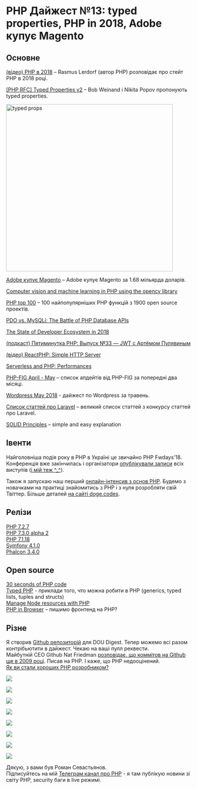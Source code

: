 # PHP Дайжест №13: typed properties, PHP in 2018, Adobe купує Magento

## Основне
[(відео) PHP в 2018](https://www.youtube.com/watch?v=umxGUWYmiSw) – Rasmus Lerdorf (автор PHP) розповідає про стейт PHP в 2018 році.

[[PHP RFC] Typed Properties v2](https://wiki.php.net/rfc/typed_properties_v2) – Bob Weinand і Nikita Popov пропонують typed properties.

<img src="https://dzwonsemrish7.cloudfront.net/items/1D2o0W392v1507260k08/Image%202018-06-22%20at%203.42.22%20PM.png?v=0d242bda" alt="typed props" width="453px" heigth="176px"/>

[Adobe купує Magento](http://news.adobe.com/press-release/corporate/adobe-acquire-magento-commerce) – Adobe купує Magento за 1.68 мільярда доларів.

[Computer vision and machine learning in PHP using the opencv library](https://medium.com/@morozovsk/computer-vision-and-machine-learning-in-php-using-the-opencv-library-3131fe9df94b)

[PHP top 100](https://www.exakat.io/top-100-php-functions/) – 100 найпопулярніших PHP функцій з 1900 open source проектів.

[PDO vs. MySQLi: The Battle of PHP Database APIs](https://websitebeaver.com/php-pdo-vs-mysqli)

[The State of Developer Ecosystem in 2018](https://www.jetbrains.com/research/devecosystem-2018/)

[(подкаст) Пятиминутка PHP: Выпуск №33 — JWT c Артёмом Пулявиным](http://5minphp.ru/episode33/)

[(відео) ReactPHP: Simple HTTP Server](https://www.youtube.com/watch?v=iNH3CPZQ_Ms&feature=youtu.be)

[Serverless and PHP: Performances](http://mnapoli.fr/serverless-php-performances/)

[PHP-FIG April - May](https://medium.com/php-fig/updates-from-php-fig-april-and-may-32b1b47997ea) – список апдейтів від PHP-FIG за попередні два місяці.

[Wordpress May 2018](https://wordpress.org/news/2018/06/the-month-in-wordpress-may-2018/) - дайжест по Wordpress за травень.

[Список статтей про Laravel](https://github.com/laravel/blog-contest-may-mayhem/issues?q=is%3Aissue+is%3Aopen+sort%3Areactions-%2B1-desc) – великий список статтей з конкурсу статтей про Laravel.

[SOLID Principles](https://hackernoon.com/solid-principles-simple-and-easy-explanation-f57d86c47a7f) – simple and easy explanation


## Івенти
Найголовніша подія року в PHP в Україні це звичайно PHP Fwdays'18.\
Конференція вже закінчилась і організатори [опублікували записи](https://fwdays.com/en/event/php-fwdays-2018) всіх виступів ([і мій теж ^_^](https://www.youtube.com/watch?v=4-KkQmlAfSs)).

Також я запускаю наш перший [онлайн-інтенсив з основ PHP](https://doge.codes/php). Будемо з новачками на практиці знайомитись з РНР і з нуля розробляти свій Твіттер. Більше деталей [на сайті doge.codes](https://doge.codes/php).

## Релізи
[PHP 7.2.7](http://php.net/archive/2018.php#id2018-06-21-2)\
[PHP 7.3.0 alpha 2](http://php.net/archive/2018.php#id2018-06-21-1)\
[PHP 7.1.18](http://php.net/archive/2018.php#id2018-05-25-1)\
[Symfony 4.1.0](http://symfony.com/blog/symfony-4-1-0-released)\
[Phalcon 3.4.0](https://github.com/phalcon/cphalcon/releases/tag/v3.4.0)

## Open source
[30 seconds of PHP code](https://github.com/appzcoder/30-seconds-of-php-code)\
[Typed PHP](https://github.com/spatie/typed) - приклади того, что можна робити в PHP (generics, typed lists, tuples and structs)\
[Manage Node resources with PHP](https://github.com/nesk/rialto)\
[PHP in Browser](https://github.com/oraoto/pib) – пишимо фронтенд на PHP?

## Різне
Я створив [Github репозиторій](https://github.com/sevastyanovio/php-digest) для DOU Digest. Тепер можемо всі разом контрібьютити в дайжест. Чекаю на ваші пулл реквести.\
Майбутній СЕО Github Nat Friedman [розповідає, що коммітов на Github ще в 2009 році](https://www.reddit.com/r/PHP/comments/8pias6/nat_friedman_future_ceo_of_github_my_first_commit/). Писав на PHP. І каже, що PHP недооцінений.\
[Як ви стали хороших PHP розробником?](https://www.reddit.com/r/PHP/comments/8qcqvf/how_does_one_become_a_good_php_developer/)

![](https://i.redditmedia.com/-j1iHmO33IkE1AQ8I6J7_Ti0zH75P2C143TtqCowlpc.png?s=ec8e488f3820eac31f7ee8331c12565b)

![](https://i.redditmedia.com/qMfCRHCUJjVMbmp5mJ7rksu01blIlvmKSL9wKeBYL7M.png?s=13b0ede078401189d3c1b500169098a6)

![](https://i.imgur.com/OjnRkW8.png)

![](https://i.imgur.com/jOo627t.jpg)

![](https://i.redditmedia.com/2dRc5HHd6yInVnlS9S3sT3NKxsh-Ieo8Qf-S63Phsww.png?s=7bff78fafad73f75182e95cecfdd5a58)

![](https://i.redditmedia.com/SQobEZNNV2DZIeV3Ht6yOH-0hREnqLfEurbSgw4gh4Y.png?s=45bf9f2ca82cc6cc4b713492acb03c98)

![](https://i.redditmedia.com/IZsv7WtOARd8I_Yee2sKZ7DE8PlHkPhvy4uZGBEfMEc.jpg?s=137039d658c11432bc0dc4ddcb9ed595)

![](https://i.redditmedia.com/xeXBNs_SyVwVlPVttg29NiyHiq31aleXAPiuWj9N59s.png?s=d30c57fa8f8cd84abcfe1bf74d883dbe)

Дякую, з вами був Роман Севастьянов.\
Підписуйтесь на мій [Телеграм канал про PHP](https://t.me/elephant_php) - я там публікую новини зі світу PHP, security баги в live режимі.
